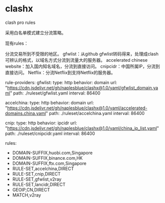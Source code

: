 # clashx
clash pro rules

采用白名单模式建立分流策略。

现有rules：

分流交易所到不受限的地区。
gfwlist：从github gfwlist转码得来，处理成clash可辨认的格式，以域名方式分流到流量大的服务器。
accelerated chinese website：加入国内知名域名，分流到直接访问。
cnipcidr：中国所属IP，分流到直接访问。
Netflix：分流Netflix到支持Netflix的服务器。

rule-providers:
  gfwlist:
    type: http
    behavior: domain
    url: "https://cdn.jsdelivr.net/gh/naplesblue/clashx@1.0/yaml/gfwlist_domain.yaml"
    path: ./ruleset/gfwlist.yaml
    interval: 86400

  accelchina:
    type: http
    behavior: domain
    url: "https://cdn.jsdelivr.net/gh/naplesblue/clashx@1.0/yaml/accelerated-domains.china.yaml"
    path: ./ruleset/accelchina.yaml
    interval: 86400

  cnip:
    type: http
    behavior: ipcidr
    url: "https://cdn.jsdelivr.net/gh/naplesblue/clashx@1.0/yaml/china_ip_list.yaml"
    path: ./ruleset/cnipcidr.yaml
    interval: 86400
    
rules:
  - DOMAIN-SUFFIX,huobi.com,Singapore
  - DOMAIN-SUFFIX,binance.com,HK
  - DOMAIN-SUFFIX,ftx.com,Singapore
  - RULE-SET,accelchina,DIRECT
  - RULE-SET,cnip,DIRECT
  - RULE-SET,gfwlist,v2ray
  - RULE-SET,lancidr,DIRECT
  - GEOIP,CN,DIRECT
  - MATCH,v2ray
